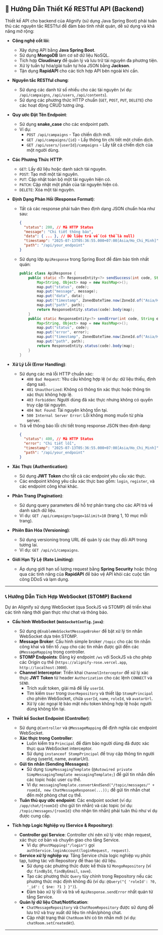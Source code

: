 ## 📏 Hướng Dẫn Thiết Kế RESTful API (Backend)

Thiết kế API cho backend của Alignify (sử dụng Java Spring Boot) phải tuân thủ các nguyên tắc RESTful để đảm bảo tính nhất quán, dễ sử dụng và khả năng mở rộng:

- **Công nghệ cốt lõi**:

  - Xây dựng API bằng **Java Spring Boot**.
  - Sử dụng **MongoDB** làm cơ sở dữ liệu NoSQL.
  - Tích hợp **Cloudinary** để quản lý và lưu trữ tài nguyên đa phương tiện.
  - Xử lý tuần tự hóa/giải tuần tự hóa JSON bằng **Jackson**.
  - Tận dụng **RapidAPI** cho các tích hợp API bên ngoài khi cần.

- **Nguyên tắc RESTful chung**:

  - Sử dụng các danh từ số nhiều cho các tài nguyên (ví dụ: `/api/campaigns`, `/api/users`, `/api/contents`).
  - Sử dụng các phương thức HTTP chuẩn (`GET`, `POST`, `PUT`, `DELETE`) cho các hoạt động CRUD tương ứng.

- **Quy ước Đặt Tên Endpoint**:

  - Sử dụng **snake_case** cho các endpoint path.
  - Ví dụ:
    - `POST /api/campaigns` - Tạo chiến dịch mới.
    - `GET /api/campaigns/{id}` - Lấy thông tin chi tiết một chiến dịch.
    - `GET /api/users/{userId}/campaigns` - Lấy tất cả chiến dịch của một người dùng.

- **Các Phương Thức HTTP**:

  - `GET`: Lấy dữ liệu hoặc danh sách tài nguyên.
  - `POST`: Tạo mới một tài nguyên.
  - `PUT`: Cập nhật toàn bộ một tài nguyên hiện có.
  - `PATCH`: Cập nhật một phần của tài nguyên hiện có.
  - `DELETE`: Xóa một tài nguyên.

- **Định Dạng Phản Hồi (Response Format)**:

  - Tất cả các response phải tuân theo định dạng JSON chuẩn hóa như sau:
    ```json
    {
      "status": 200, // Mã HTTP Status
      "message": "Chi tiết thông báo",
      "data": { ... }, // Dữ liệu trả về (có thể là null)
      "timestamp": "2025-07-13T05:36:55.000+07:00[Asia/Ho_Chi_Minh]",
      "path": "/api/your_endpoint"
    }
    ```
  - Sử dụng lớp `ApiResponse` trong Spring Boot để đảm bảo tính nhất quán:
    ```java
    public class ApiResponse {
        public static <T> ResponseEntity<?> sendSuccess(int code, String message, T data, String path) {
            Map<String, Object> map = new HashMap<>();
            map.put("status", code);
            map.put("message", message);
            map.put("data", data);
            map.put("timestamp", ZonedDateTime.now(ZoneId.of("Asia/Ho_Chi_Minh")));
            map.put("path", path);
            return ResponseEntity.status(code).body(map);
        }
        public static ResponseEntity<?> sendError(int code, String error, String path) {
            Map<String, Object> map = new HashMap<>();
            map.put("status", code);
            map.put("error", error);
            map.put("timestamp", ZonedDateTime.now(ZoneId.of("Asia/Ho_Chi_Minh")));
            map.put("path", path);
            return ResponseEntity.status(code).body(map);
        }
    }
    ```

- **Xử Lý Lỗi (Error Handling)**:

  - Sử dụng các mã lỗi HTTP chuẩn xác:
    - `400 Bad Request`: Yêu cầu không hợp lệ (ví dụ: dữ liệu thiếu, định dạng sai).
    - `401 Unauthorized`: Không có thông tin xác thực hoặc thông tin xác thực không hợp lệ.
    - `403 Forbidden`: Người dùng đã xác thực nhưng không có quyền truy cập tài nguyên.
    - `404 Not Found`: Tài nguyên không tồn tại.
    - `500 Internal Server Error`: Lỗi không mong muốn từ phía server.
  - Trả về thông báo lỗi chi tiết trong response JSON theo định dạng:
    ```json
    {
      "status": 400, // Mã HTTP Status
      "error": "Chi tiết lỗi",
      "timestamp": "2025-07-13T05:36:55.000+07:00[Asia/Ho_Chi_Minh]",
      "path": "/api/your_endpoint"
    }
    ```

- **Xác Thực (Authentication)**:

  - Sử dụng **JWT Token** cho tất cả các endpoint yêu cầu xác thực.
  - Các endpoint không yêu cầu xác thực bao gồm: `login`, `register`, và các endpoint công khai khác.

- **Phân Trang (Pagination)**:

  - Sử dụng query parameters để hỗ trợ phân trang cho các API trả về danh sách dữ liệu.
  - Ví dụ: `GET /api/campaigns?page=1&limit=10` (trang 1, 10 mục mỗi trang).

- **Phiên Bản Hóa (Versioning)**:

  - Sử dụng versioning trong URL để quản lý các thay đổi API trong tương lai.
  - Ví dụ: `GET /api/v1/campaigns`.

- **Giới Hạn Tỷ Lệ (Rate Limiting)**:
  - Áp dụng giới hạn số lượng request bằng **Spring Security** hoặc thông qua các tính năng của **RapidAPI** để bảo vệ API khỏi các cuộc tấn công DDoS và lạm dụng.

---

### 📞 Hướng Dẫn Tích Hợp WebSocket (STOMP) Backend

Dự án Alignify sử dụng WebSocket (qua SockJS và STOMP) để triển khai các tính năng thời gian thực như chat và thông báo.

- **Cấu hình WebSocket (`WebSocketConfig.java`)**:

  - Sử dụng `@EnableWebSocketMessageBroker` để bật xử lý tin nhắn WebSocket dựa trên STOMP.
  - **Message Broker**: Cấu hình simple broker `/topic` cho các tin nhắn công khai và tiền tố `/app` cho các tin nhắn được gửi đến các `@MessageMapping` trong controller.
  - **STOMP Endpoints**: Đăng ký endpoint `/ws` với SockJS và cho phép các Origin cụ thể (`https://alignify-rose.vercel.app`, `http://localhost:3000`).
  - **Channel Interceptor**: Triển khai `ChannelInterceptor` để xử lý xác thực **JWT Token** từ header `Authorization` cho các lệnh `CONNECT` và `SEND`.
    - Trích xuất token, giải mã để lấy `userId`.
    - Tìm kiếm `User` trong `UserRepository` và thiết lập `StompPrincipal` cho phiên WebSocket, chứa `userId`, `name`, `roleId`, và `avatarUrl`.
    - Xử lý các ngoại lệ bảo mật nếu token không hợp lệ hoặc người dùng không tồn tại.

- **Thiết kế Socket Endpoint (Controller)**:

  - Sử dụng `@Controller` và `@MessageMapping` để định nghĩa các endpoint WebSocket.
  - **Xác thực trong Controller**:
    - Luôn kiểm tra `Principal` để đảm bảo người dùng đã được xác thực qua WebSocket interceptor.
    - Sử dụng `instanceof StompPrincipal` để truy cập thông tin người dùng (userId, name, avatarUrl).
  - **Gửi tin nhắn (Sending Messages)**:
    - Sử dụng `SimpMessagingTemplate` (`@Autowired private SimpMessagingTemplate messagingTemplate;`) để gửi tin nhắn đến các topic hoặc user cụ thể.
    - Ví dụ: `messagingTemplate.convertAndSend("/topic/messages/" + roomId, new ChatMessageResponse(...));` để gửi tin nhắn chat đến một phòng chat cụ thể.
  - **Tuân thủ quy ước endpoint**: Các endpoint socket (ví dụ: `/app/chat/{roomId}` cho gửi tin nhắn) và các topic (ví dụ: `/topic/messages/{roomId}` cho nhận tin nhắn) phải tuân thủ như ví dụ được cung cấp.

- **Tích hợp Logic Nghiệp vụ (Service & Repository)**:
  - **Controller gọi Service**: Controller chỉ nên xử lý việc nhận request, xác thực cơ bản và chuyển giao cho tầng Service.
    - Ví dụ: `@PostMapping("/login")` gọi `authService.loginAccount(loginRequest, request)`.
  - **Service xử lý nghiệp vụ**: Tầng Service chứa logic nghiệp vụ phức tạp, tương tác với Repository để thao tác dữ liệu.
    - Sử dụng các phương thức được kế thừa từ `MongoRepository` (ví dụ: `findById`, `findByEmail`, `save`).
    - Tạo các phương thức `Query` tùy chỉnh trong Repository nếu các phương thức mặc định không đủ (ví dụ: `@Query("{ 'roleId': ?0, '_id': { $ne: ?1 } }")`).
    - Đảm bảo xử lý lỗi và trả về `ApiResponse.sendError` nhất quán từ tầng Service.
  - **Quản lý dữ liệu Chat/Notification**:
    - `ChatMessageRepository` và `ChatRoomRepository` được sử dụng để lưu trữ và truy xuất dữ liệu tin nhắn/phòng chat.
    - Cập nhật trạng thái `ChatRoom` khi có tin nhắn mới (ví dụ: `chatRoom.setCreatedAt`).

---
